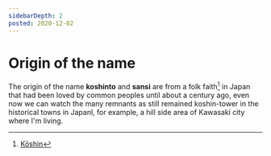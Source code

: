 ```yaml
---
sidebarDepth: 2
posted: 2020-12-02
---
```

# Origin of the name
The origin of the name **koshinto** and **sansi** are from a folk faith[^1] in Japan that had been loved by common peoples until about a century ago, even now we can watch the many remnants as still remained koshin-tower in the historical towns in Japanl, for example, a hill side area of Kawasaki city where I'm living.

[^1]: [Kōshin](https://en.wikipedia.org/wiki/K%C5%8Dshin)